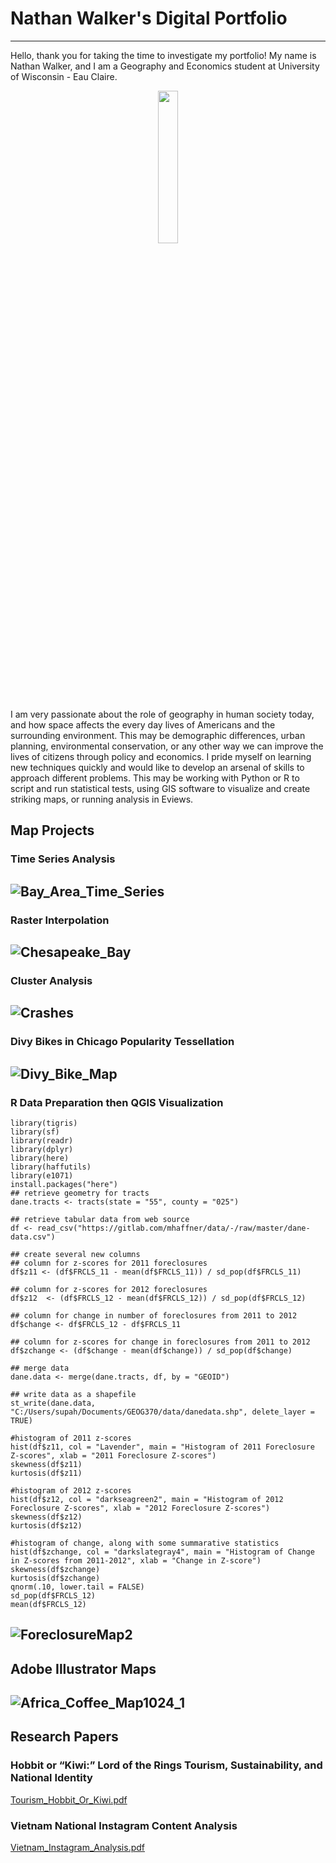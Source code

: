 # Nathan Walker's Digital Portfolio

---
<p>Hello, thank you for taking the time to investigate my portfolio! My name is Nathan Walker, and I am a Geography and Economics student at University of Wisconsin - Eau Claire.  <p>
<p align="center">
<img src="https://user-images.githubusercontent.com/80425389/111332499-d9331f80-863f-11eb-8706-030325e15cb2.jpg" width=25% height=25%>
</p>
I am very passionate about the role of geography in human society today, and how space affects the every day lives of Americans and the surrounding environment. This may be demographic differences, urban planning, environmental conservation, or any other way we can improve the lives of citizens through policy and economics.  I pride myself on learning new techniques quickly and would like to develop an arsenal of skills to approach different problems. This may be working with Python or R to script and run statistical tests, using GIS software to visualize and create striking maps, or running analysis in Eviews.
  
## Map Projects
### Time Series Analysis
![Bay_Area_Time_Series](https://user-images.githubusercontent.com/80425389/110703101-f8056200-81b8-11eb-994c-15cb275478e1.jpg)
---
### Raster Interpolation
![Chesapeake_Bay](https://user-images.githubusercontent.com/80425389/110703102-f89df880-81b8-11eb-96e5-65a01d57188e.jpg)
---
### Cluster Analysis
![Crashes](https://user-images.githubusercontent.com/80425389/110703103-f89df880-81b8-11eb-9eb7-757eea63c650.jpg)
---
### Divy Bikes in Chicago Popularity Tessellation
![Divy_Bike_Map](https://user-images.githubusercontent.com/80425389/110703105-f9368f00-81b8-11eb-9967-875f7b21dfc7.jpg)
---
### R Data Preparation then QGIS Visualization
```
library(tigris)
library(sf)
library(readr)
library(dplyr)
library(here)
library(haffutils)
library(e1071)
install.packages("here")
## retrieve geometry for tracts
dane.tracts <- tracts(state = "55", county = "025")

## retrieve tabular data from web source
df <- read_csv("https://gitlab.com/mhaffner/data/-/raw/master/dane-data.csv")

## create several new columns
## column for z-scores for 2011 foreclosures
df$z11 <- (df$FRCLS_11 - mean(df$FRCLS_11)) / sd_pop(df$FRCLS_11)

## column for z-scores for 2012 foreclosures
df$z12  <- (df$FRCLS_12 - mean(df$FRCLS_12)) / sd_pop(df$FRCLS_12)

## column for change in number of foreclosures from 2011 to 2012
df$change <- df$FRCLS_12 - df$FRCLS_11

## column for z-scores for change in foreclosures from 2011 to 2012
df$zchange <- (df$change - mean(df$change)) / sd_pop(df$change)

## merge data
dane.data <- merge(dane.tracts, df, by = "GEOID")

## write data as a shapefile
st_write(dane.data, "C:/Users/supah/Documents/GEOG370/data/danedata.shp", delete_layer = TRUE)

#histogram of 2011 z-scores
hist(df$z11, col = "Lavender", main = "Histogram of 2011 Foreclosure Z-scores", xlab = "2011 Foreclosure Z-scores")
skewness(df$z11)
kurtosis(df$z11)

#histogram of 2012 z-scores
hist(df$z12, col = "darkseagreen2", main = "Histogram of 2012 Foreclosure Z-scores", xlab = "2012 Foreclosure Z-scores")
skewness(df$z12)
kurtosis(df$z12)

#histogram of change, along with some summarative statistics
hist(df$zchange, col = "darkslategray4", main = "Histogram of Change in Z-scores from 2011-2012", xlab = "Change in Z-score")
skewness(df$zchange)
kurtosis(df$zchange)
qnorm(.10, lower.tail = FALSE)
sd_pop(df$FRCLS_12)
mean(df$FRCLS_12)
```
![ForeclosureMap2](https://user-images.githubusercontent.com/80425389/111321310-cfa4ba00-8635-11eb-83ba-b592613c8814.png)
---
## Adobe Illustrator Maps  
![Africa_Coffee_Map1024_1](https://user-images.githubusercontent.com/80425389/111325821-10063700-863a-11eb-9b23-5ee749dee4f3.jpg)
---
## Research Papers  
### Hobbit or “Kiwi:” Lord of the Rings Tourism, Sustainability, and National Identity
[Tourism_Hobbit_Or_Kiwi.pdf](https://github.com/natewalk22/portfoliobasis/files/6119067/Tourism_Hobbit_Or_Kiwi.pdf)  
### Vietnam National Instagram Content Analysis
[Vietnam_Instagram_Analysis.pdf](https://github.com/natewalk22/portfoliobasis/files/6119068/Vietnam_Instagram_Analysis.pdf)

